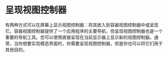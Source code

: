 # 呈现视图控制器

有两种方式可以在屏幕上显示视图控制器：将其嵌入到容器视图控制器中或呈现它。容器视图控制器提供了一个应用程序的主要导航，但呈现视图控制器也是一个重要的导航工具。您可以使用直接呈现在当前显示器上显示新的视图控制器。通常，当你想要实现模态界面时，你需要呈现视图控制器，但是你也可以将它们用于其他目的。





